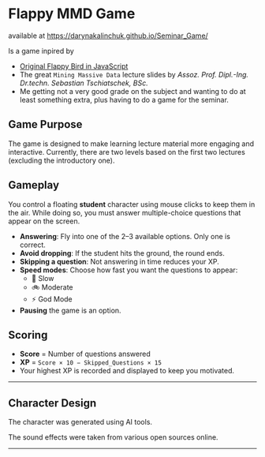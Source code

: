 # Flappy MMD Game
available at https://darynakalinchuk.github.io/Seminar_Game/

Is a game inpired by 
- [Original Flappy Bird in JavaScript](https://github.com/CodeExplainedRepo/Original-Flappy-bird-JavaScript)
- The great `Mining Massive Data` lecture slides by *Assoz. Prof. Dipl.-Ing. Dr.techn. Sebastian Tschiatschek, BSc.*
- Me getting not a very good grade on the subject and wanting to do at least something extra, plus having to do a game for the seminar.

## Game Purpose

The game is designed to make learning lecture material more engaging and interactive. Currently, there are two levels based on the first two lectures (excluding the introductory one).

## Gameplay

You control a floating **student** character using mouse clicks to keep them in the air. While doing so, you must answer multiple-choice questions that appear on the screen.

- **Answering**: Fly into one of the 2–3 available options. Only one is correct.
- **Avoid dropping**: If the student hits the ground, the round ends.
- **Skipping a question**: Not answering in time reduces your XP.
- **Speed modes**: Choose how fast you want the questions to appear:
  - 🐢 Slow
  - 🚲 Moderate
  - ⚡ God Mode
- **Pausing** the game is an option.

## Scoring

- **Score** = Number of questions answered
- **XP** = `Score × 10 − Skipped_Questions × 15`
- Your highest XP is recorded and displayed to keep you motivated.

---

## Character Design

The character was generated using AI tools.

The sound effects were taken from various open sources online.

---

